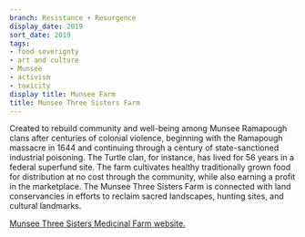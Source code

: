 ```yaml
---
branch: Resistance + Resurgence
display_date: 2019
sort_date: 2019
tags:
- food soverignty
- art and culture
- Munsee
- activism
- toxicity
display title: Munsee Farm
title: Munsee Three Sisters Farm
---
```

Created to rebuild community and well-being among Munsee Ramapough clans after centuries of colonial violence, beginning with the Ramapough massacre in 1644 and continuing through a century of state-sanctioned industrial poisoning. The Turtle clan, for instance, has lived for 56 years in a federal superfund site. The farm cultivates healthy traditionally grown food for distribution at no cost through the community, while also earning a profit in the marketplace. The Munsee Three Sisters Farm is connected with land conservancies in efforts to reclaim sacred landscapes, hunting sites, and cultural landmarks. 
 
[Munsee Three Sisters Medicinal Farm website.](https://munseethreesisters.org/)
